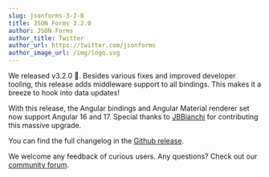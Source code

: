 ```yaml
---
slug: jsonforms-3-2-0
title: JSON Forms 3.2.0
author: JSON Forms
author_title: Twitter
author_url: https://twitter.com/jsonforms
author_image_url: /img/logo.svg
---
```

We released v3.2.0 🎉. Besides various fixes and improved developer tooling, this release adds middleware support to all bindings. This makes it a breeze to hook into data updates!

With this release, the Angular bindings and Angular Material renderer set now support Angular 16 and 17. Special thanks to [JBBianchi](https://github.com/JBBianchi) for contributing this massive upgrade.

You can find the full changelog in the [Github release](https://github.com/eclipsesource/jsonforms/releases/tag/v3.2.0).

We welcome any feedback of curious users. Any questions? Check out our [community forum](http://jsonforms.discourse.group).

